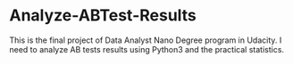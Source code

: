 # Analyze-ABTest-Results
This is the final project of Data Analyst Nano Degree program in Udacity. 
I need to analyze AB tests results using Python3 and the practical statistics. 
